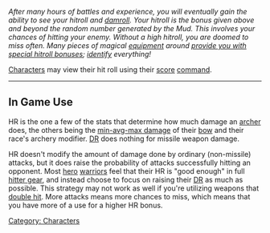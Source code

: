 *After many hours of battles and experience, you will eventually gain
the ability to see your hitroll and
[damroll](Damage_Roll.md "wikilink"). Your hitroll is the bonus given
above and beyond the random number generated by the Mud. This involves
your chances of hitting your enemy. Without a high hitroll, you are
doomed to miss often. Many pieces of magical
[equipment](:Category:_Gear.md "wikilink") around [provide you with
special hitroll bonuses](:Category:_Archer_Gear.md "wikilink");
[identify](Identify_(spell).md "wikilink") everything!*

[Characters](:Category:_Characters.md "wikilink") may view their hit
roll using their [score](Score.md "wikilink")
[command](:Category:_Commands.md "wikilink").

------------------------------------------------------------------------

## In Game Use

HR is the one a few of the stats that determine how much damage an
[archer](:Category:Archers.md "wikilink") does, the others being the
[min-avg-max damage](Missile_Weapon_Values.md "wikilink") of their
[bow](:Category:Missile_Weapons.md "wikilink") and their race's archery
modifier. [DR](Damage_Roll.md "wikilink") does nothing for missile
weapon damage.

HR doesn't modify the amount of damage done by ordinary (non-missile)
attacks, but it does raise the probability of attacks successfully
hitting an opponent. Most [hero](:Category:Hero.md "wikilink")
[warriors](:Category:Warriors.md "wikilink") feel that their HR is "good
enough" in full [hitter gear](:Category:Hero_Hit_Gear.md "wikilink"),
and instead choose to focus on raising their
[DR](Damage_Roll.md "wikilink") as much as possible. This strategy may
not work as well if you're utilizing weapons that [double
hit](Double_Hit.md "wikilink"). More attacks means more chances to miss,
which means that you have more of a use for a higher HR bonus.

[Category: Characters](Category:_Characters "wikilink")
